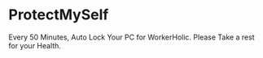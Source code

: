 ProtectMySelf
=============

Every 50 Minutes, Auto Lock Your PC for WorkerHolic. Please Take a rest for your Health.
